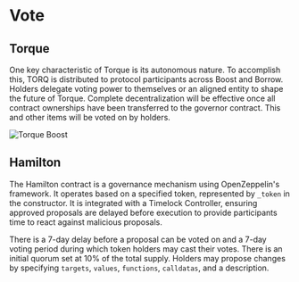 # Vote

## Torque

One key characteristic of Torque is its autonomous nature. To accomplish this, TORQ is distributed to protocol participants across Boost and Borrow. Holders delegate voting power to themselves or an aligned entity to shape the future of Torque. Complete decentralization will be effective once all contract ownerships have been transferred to the governor contract. This and other items will be voted on by holders.

![Torque Boost](/gitbook/assets/dao-voting.png)

## Hamilton

The Hamilton contract is a governance mechanism using OpenZeppelin's framework. It operates based on a specified token, represented by `_token` in the constructor. It is integrated with a Timelock Controller, ensuring approved proposals are delayed before execution to provide participants time to react against malicious proposals.

There is a 7-day delay before a proposal can be voted on and a 7-day voting period during which token holders may cast their votes. There is an initial quorum set at 10% of the total supply. Holders may propose changes by specifying `targets`, `values`, `functions`, `calldatas`, and a description.